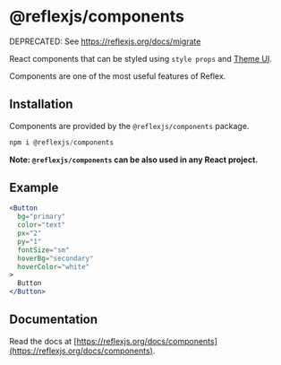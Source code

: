 # @reflexjs/components

DEPRECATED: See https://reflexjs.org/docs/migrate

React components that can be styled using `style props` and [Theme UI](https://theme-ui.com).

Components are one of the most useful features of Reflex.

## Installation

Components are provided by the `@reflexjs/components` package.

```jsx
npm i @reflexjs/components
```

**Note: `@reflexjs/components` can be also used in any React project.**

## Example

```jsx
<Button
  bg="primary"
  color="text"
  px="2"
  py="1"
  fontSize="sm"
  hoverBg="secondary"
  hoverColor="white"
>
  Button
</Button>
```

## Documentation

Read the docs at [https://reflexjs.org/docs/components](https://reflexjs.org/docs/components).
